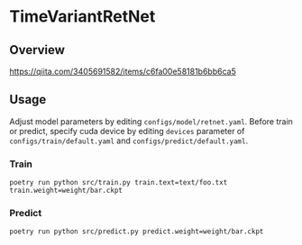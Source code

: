 # TimeVariantRetNet

## Overview
https://qiita.com/3405691582/items/c6fa00e58181b6bb6ca5

## Usage
Adjust model parameters by editing `configs/model/retnet.yaml`.
Before train or predict, specify cuda device by editing `devices` parameter of `configs/train/default.yaml` and `configs/predict/default.yaml`.
### Train
```
poetry run python src/train.py train.text=text/foo.txt train.weight=weight/bar.ckpt
```
### Predict
```
poetry run python src/predict.py predict.weight=weight/bar.ckpt
```